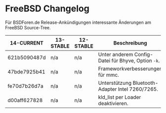 # FreeBSD Changelog

Für BSDForen.de Release-Ankündigungen interessante Änderungen am FreeBSD Source-Tree.

| 14-CURRENT   | 13-STABLE    | 12-STABLE    | Beschreibung                                                            |
| ------------ | ------------ | ------------ | ----------------------------------------------------------------------- |
| 621b5090487d | n/a          | n/a          | Unter anderem Config-Datei für Bhyve, Option `-k`.                      |
| 47bde7925b41 | n/a          | n/a          | Frameworkverbesserungen für mmc.                                        |
| fe70d7b26d7a | n/a          | n/a          | Unterstützung Bluetooth-Adapter Intel 7260/7265.                        |
| d00aff627828 | n/a          | n/a          | kld\_list per Loader deaktivieren.                                      |

<!-- vim: set tw=120: -->
